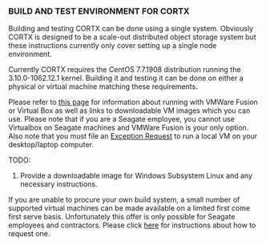 ### BUILD AND TEST ENVIRONMENT FOR CORTX

Building and testing CORTX can be done using a single system.  Obviously CORTX is designed to be a scale-out distributed object storage system but these instructions currently only cover setting up a single node environment.

Currently CORTX requires the CentOS 7.7.1908 distribution running the 3.10.0-1062.12.1 kernel.  Building it and testing it can be done on either a physical or virtual machine matching these requirements.  

Please refer to [this page](LocalVMSetup.md) for information about running with VMWare Fusion or Virtual Box as well as links to downloadable VM images which you can use.  Please note that if you are a Seagate employee, you cannot use Virtualbox on Seagate machines and VMWare Fusion is your only option. Also note that you must file an [Exception Request](https://seagatetechnology-my.sharepoint.com/:w:/g/personal/dhiren_t_sutaria_seagate_com/Eev4uwgFL51Cp6GfQUAv04wBPHgzd0dl2UaCR6gcQAwh-A) to run a local VM on your desktop/laptop computer.

TODO:
1. Provide a downloadable image for Windows Subsystem Linux and any necessary instructions.

If you are unable to procure your own build system, a small number of supported virtual machines can be made available on a limited first come first serve basis.  Unfortunately this offer is only possible for Seagate employees and contractors.  Please click [here](DEV_VM.md) for instructions about how to request one.

